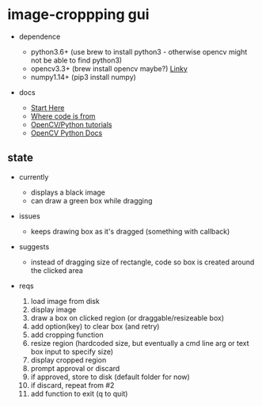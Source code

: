# image-croppping gui

  * dependence
    - python3.6+ (use brew to install python3 - otherwise opencv might not be able to find python3)
    - opencv3.3+ (brew install opencv maybe?) [Linky](https://www.pyimagesearch.com/2016/12/19/install-opencv-3-on-macos-with-homebrew-the-easy-way/)
    - numpy1.14+ (pip3 install numpy)

  * docs
    - [Start Here](https://docs.opencv.org/3.3.0/dc/d4d/tutorial_py_table_of_contents_gui.html "Start with this")
    - [Where code is from](https://docs.opencv.org/3.3.0/db/d5b/tutorial_py_mouse_handling.html)
    - [OpenCV/Python tutorials](https://docs.opencv.org/3.3.0/d6/d00/tutorial_py_root.html "Really good")
    - [OpenCV Python Docs](https://docs.opencv.org/3.3.0/index.html)

## state

  * currently
    - displays a black image
    - can draw a green box while dragging

  * issues
    - keeps drawing box as it's dragged (something with callback)

  * suggests
    - instead of dragging size of rectangle, code so box is created around the clicked area

  * reqs
    1. load image from disk
    2. display image
    2. draw a box on clicked region (or draggable/resizeable box)
    3. add option(key) to clear box (and retry)
    4. add cropping function
    3. resize region (hardcoded size, but eventually a cmd line arg or text box input to specify size)
    4. display cropped region
    5. prompt approval or discard
    6. if approved, store to disk (default folder for now)
    7. if discard, repeat from #2
    8. add function to exit (q to quit)
    
